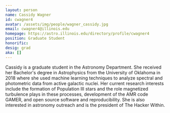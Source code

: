 ```yaml
---
layout: person
name: Cassidy Wagner 
id: cwagner4 
avatar: /assets/img/people/wagner_cassidy.jpg
email: cwagner4@illinois.edu
homepage: https://astro.illinois.edu/directory/profile/cwagner4
position: Graduate Student
honorific: 
desig: grad 
aka: []
---
```


Cassidy is a graduate student in the Astronomy Department. She received her Bachelor's 
degree in Astrophysics from the University of Oklahoma in 2018 where she used 
machine learning techniques to analyze spectral and photometric data from 
active galactic nuclei. Her current research 
interests include the formation of Population III stars and the role magnetized 
turbulence plays in these processes, development of the AMR code GAMER, 
and open source software and reproducibility. She is also interested in 
astronomy outreach and is the president of The Hacker Within.
